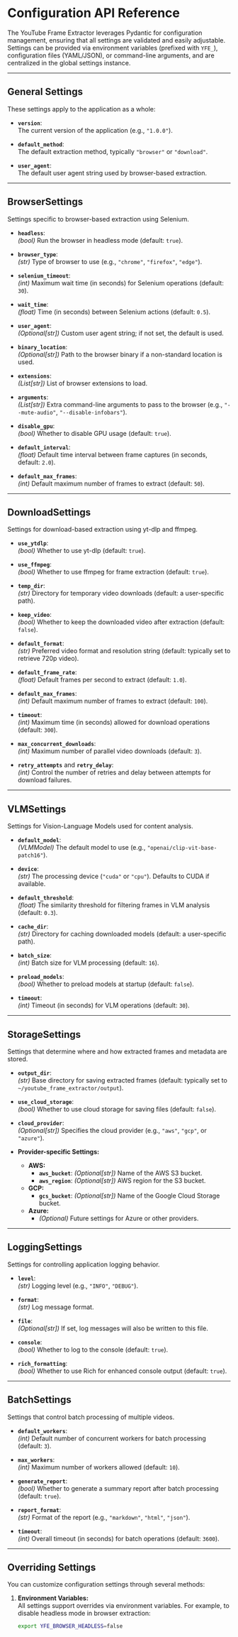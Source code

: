 # Configuration API Reference

The YouTube Frame Extractor leverages Pydantic for configuration management, ensuring that all settings are validated and easily adjustable. Settings can be provided via environment variables (prefixed with `YFE_`), configuration files (YAML/JSON), or command-line arguments, and are centralized in the global settings instance.

---

## General Settings

These settings apply to the application as a whole:

- **`version`**:  
  The current version of the application (e.g., `"1.0.0"`).

- **`default_method`**:  
  The default extraction method, typically `"browser"` or `"download"`.

- **`user_agent`**:  
  The default user agent string used by browser-based extraction.

---

## BrowserSettings

Settings specific to browser-based extraction using Selenium.

- **`headless`**:  
  *(bool)* Run the browser in headless mode (default: `true`).

- **`browser_type`**:  
  *(str)* Type of browser to use (e.g., `"chrome"`, `"firefox"`, `"edge"`).

- **`selenium_timeout`**:  
  *(int)* Maximum wait time (in seconds) for Selenium operations (default: `30`).

- **`wait_time`**:  
  *(float)* Time (in seconds) between Selenium actions (default: `0.5`).

- **`user_agent`**:  
  *(Optional[str])* Custom user agent string; if not set, the default is used.

- **`binary_location`**:  
  *(Optional[str])* Path to the browser binary if a non-standard location is used.

- **`extensions`**:  
  *(List[str])* List of browser extensions to load.

- **`arguments`**:  
  *(List[str])* Extra command-line arguments to pass to the browser (e.g., `"--mute-audio"`, `"--disable-infobars"`).

- **`disable_gpu`**:  
  *(bool)* Whether to disable GPU usage (default: `true`).

- **`default_interval`**:  
  *(float)* Default time interval between frame captures (in seconds, default: `2.0`).

- **`default_max_frames`**:  
  *(int)* Default maximum number of frames to extract (default: `50`).

---

## DownloadSettings

Settings for download-based extraction using yt-dlp and ffmpeg.

- **`use_ytdlp`**:  
  *(bool)* Whether to use yt-dlp (default: `true`).

- **`use_ffmpeg`**:  
  *(bool)* Whether to use ffmpeg for frame extraction (default: `true`).

- **`temp_dir`**:  
  *(str)* Directory for temporary video downloads (default: a user-specific path).

- **`keep_video`**:  
  *(bool)* Whether to keep the downloaded video after extraction (default: `false`).

- **`default_format`**:  
  *(str)* Preferred video format and resolution string (default: typically set to retrieve 720p video).

- **`default_frame_rate`**:  
  *(float)* Default frames per second to extract (default: `1.0`).

- **`default_max_frames`**:  
  *(int)* Default maximum number of frames to extract (default: `100`).

- **`timeout`**:  
  *(int)* Maximum time (in seconds) allowed for download operations (default: `300`).

- **`max_concurrent_downloads`**:  
  *(int)* Maximum number of parallel video downloads (default: `3`).

- **`retry_attempts`** and **`retry_delay`**:  
  *(int)* Control the number of retries and delay between attempts for download failures.

---

## VLMSettings

Settings for Vision-Language Models used for content analysis.

- **`default_model`**:  
  *(VLMModel)* The default model to use (e.g., `"openai/clip-vit-base-patch16"`).

- **`device`**:  
  *(str)* The processing device (`"cuda"` or `"cpu"`). Defaults to CUDA if available.

- **`default_threshold`**:  
  *(float)* The similarity threshold for filtering frames in VLM analysis (default: `0.3`).

- **`cache_dir`**:  
  *(str)* Directory for caching downloaded models (default: a user-specific path).

- **`batch_size`**:  
  *(int)* Batch size for VLM processing (default: `16`).

- **`preload_models`**:  
  *(bool)* Whether to preload models at startup (default: `false`).

- **`timeout`**:  
  *(int)* Timeout (in seconds) for VLM operations (default: `30`).

---

## StorageSettings

Settings that determine where and how extracted frames and metadata are stored.

- **`output_dir`**:  
  *(str)* Base directory for saving extracted frames (default: typically set to `~/youtube_frame_extractor/output`).

- **`use_cloud_storage`**:  
  *(bool)* Whether to use cloud storage for saving files (default: `false`).

- **`cloud_provider`**:  
  *(Optional[str])* Specifies the cloud provider (e.g., `"aws"`, `"gcp"`, or `"azure"`).

- **Provider-specific Settings:**  
  - **AWS:**  
    - **`aws_bucket`**: *(Optional[str])* Name of the AWS S3 bucket.
    - **`aws_region`**: *(Optional[str])* AWS region for the S3 bucket.
  - **GCP:**  
    - **`gcs_bucket`**: *(Optional[str])* Name of the Google Cloud Storage bucket.
  - **Azure:**  
    - *(Optional)* Future settings for Azure or other providers.

---

## LoggingSettings

Settings for controlling application logging behavior.

- **`level`**:  
  *(str)* Logging level (e.g., `"INFO"`, `"DEBUG"`).

- **`format`**:  
  *(str)* Log message format.

- **`file`**:  
  *(Optional[str])* If set, log messages will also be written to this file.

- **`console`**:  
  *(bool)* Whether to log to the console (default: `true`).

- **`rich_formatting`**:  
  *(bool)* Whether to use Rich for enhanced console output (default: `true`).

---

## BatchSettings

Settings that control batch processing of multiple videos.

- **`default_workers`**:  
  *(int)* Default number of concurrent workers for batch processing (default: `3`).

- **`max_workers`**:  
  *(int)* Maximum number of workers allowed (default: `10`).

- **`generate_report`**:  
  *(bool)* Whether to generate a summary report after batch processing (default: `true`).

- **`report_format`**:  
  *(str)* Format of the report (e.g., `"markdown"`, `"html"`, `"json"`).

- **`timeout`**:  
  *(int)* Overall timeout (in seconds) for batch operations (default: `3600`).

---

## Overriding Settings

You can customize configuration settings through several methods:

1. **Environment Variables:**  
   All settings support overrides via environment variables. For example, to disable headless mode in browser extraction:
   ```bash
   export YFE_BROWSER_HEADLESS=false
